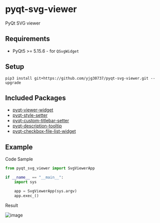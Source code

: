 # pyqt-svg-viewer
PyQt SVG viewer

## Requirements
* PyQt5 >= 5.15.6 - for `QSvgWidget`

## Setup
```pip3 install git+https://github.com/yjg30737/pyqt-svg-viewer.git --upgrade```

## Included Packages
* <a href="https://github.com/yjg30737/pyqt-viewer-widget.git">pyqt-viewer-widget</a>
* <a href="https://github.com/yjg30737/pyqt-style-setter.git">pyqt-style-setter</a>
* <a href="https://github.com/yjg30737/pyqt-custom-titlebar-setter.git">pyqt-custom-titlebar-setter</a>
* <a href="https://github.com/yjg30737/pyqt-description-tooltip.git">pyqt-description-tooltip</a>
* <a href="https://github.com/yjg30737/pyqt-checkbox-file-list-widget.git">pyqt-checkbox-file-list-widget</a>

## Example
Code Sample
```python
from pyqt_svg_viewer import SvgViewerApp

if __name__ == "__main__":
    import sys

    app = SvgViewerApp(sys.argv)
    app.exec_()
```

Result

![image](https://user-images.githubusercontent.com/55078043/160986736-e55ee9b7-0046-4ad4-9bfc-a92d7dbc422b.png)



